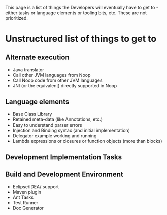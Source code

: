 This page is a list of things the Developers will eventually have to get to - either tasks or language elements or tooling bits, etc.  These are not prioritized.

# Unstructured list of things to get to #

## Alternate execution ##
  * Java translator
  * Call other JVM languages from Noop
  * Call Noop code from other JVM languages
  * JNI (or the equivalent) directly supported in Noop

## Language elements ##
  * Base Class Library
  * Retained meta-data (like Annotations, etc.)
  * Easy to understand parser errors
  * Injection and Binding syntax (and initial implementation)
  * Delegator example working and running
  * Lambda expressions or closures or function objects (more than blocks)

## Development Implementation Tasks ##

## Build and Development Environment ##
  * Eclipse/IDEA/ support
  * Maven plugin
  * Ant Tasks
  * Test Runner
  * Doc Generator